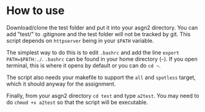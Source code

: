 # How to use

Download/clone the test folder and put it into your asgn2 directory. You can add "test/" to .gitignore and the test folder will not be tracked by git. This script depends on `httpserver` being in your `$PATH` variable.  

The  simplest way to do this is to edit `.bashrc` and add the line `export PATH=$PATH:./`. `.bashrc` can be found in your home directory (`~`). If you open terminal, this is where it opens by default or you can do `cd ~`.   

The script also needs your makefile to support the `all` and `spotless` target, which it should anyway for the assignment.  

Finally, from your asgn2 directory `cd test` and type `a2test`. You may need to do `chmod +x a2test` so that the script will be executable.
